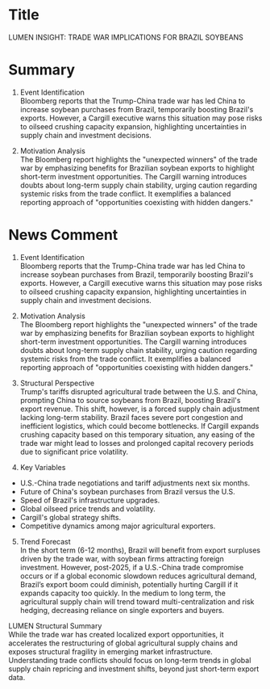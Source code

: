 # Title
LUMEN INSIGHT: TRADE WAR IMPLICATIONS FOR BRAZIL SOYBEANS

# Summary
1. Event Identification  
Bloomberg reports that the Trump-China trade war has led China to increase soybean purchases from Brazil, temporarily boosting Brazil's exports. However, a Cargill executive warns this situation may pose risks to oilseed crushing capacity expansion, highlighting uncertainties in supply chain and investment decisions.

2. Motivation Analysis  
The Bloomberg report highlights the "unexpected winners" of the trade war by emphasizing benefits for Brazilian soybean exports to highlight short-term investment opportunities. The Cargill warning introduces doubts about long-term supply chain stability, urging caution regarding systemic risks from the trade conflict. It exemplifies a balanced reporting approach of "opportunities coexisting with hidden dangers."

# News Comment
1. Event Identification  
Bloomberg reports that the Trump-China trade war has led China to increase soybean purchases from Brazil, temporarily boosting Brazil's exports. However, a Cargill executive warns this situation may pose risks to oilseed crushing capacity expansion, highlighting uncertainties in supply chain and investment decisions.

2. Motivation Analysis  
The Bloomberg report highlights the "unexpected winners" of the trade war by emphasizing benefits for Brazilian soybean exports to highlight short-term investment opportunities. The Cargill warning introduces doubts about long-term supply chain stability, urging caution regarding systemic risks from the trade conflict. It exemplifies a balanced reporting approach of "opportunities coexisting with hidden dangers."

3. Structural Perspective  
Trump's tariffs disrupted agricultural trade between the U.S. and China, prompting China to source soybeans from Brazil, boosting Brazil's export revenue. This shift, however, is a forced supply chain adjustment lacking long-term stability. Brazil faces severe port congestion and inefficient logistics, which could become bottlenecks. If Cargill expands crushing capacity based on this temporary situation, any easing of the trade war might lead to losses and prolonged capital recovery periods due to significant price volatility.

4. Key Variables  
- U.S.-China trade negotiations and tariff adjustments next six months.  
- Future of China's soybean purchases from Brazil versus the U.S.  
- Speed of Brazil's infrastructure upgrades.  
- Global oilseed price trends and volatility.  
- Cargill's global strategy shifts.  
- Competitive dynamics among major agricultural exporters.

5. Trend Forecast  
In the short term (6-12 months), Brazil will benefit from export surpluses driven by the trade war, with soybean firms attracting foreign investment. However, post-2025, if a U.S.-China trade compromise occurs or if a global economic slowdown reduces agricultural demand, Brazil’s export boom could diminish, potentially hurting Cargill if it expands capacity too quickly. In the medium to long term, the agricultural supply chain will trend toward multi-centralization and risk hedging, decreasing reliance on single exporters and buyers.

LUMEN Structural Summary  
While the trade war has created localized export opportunities, it accelerates the restructuring of global agricultural supply chains and exposes structural fragility in emerging market infrastructure. Understanding trade conflicts should focus on long-term trends in global supply chain repricing and investment shifts, beyond just short-term export data.
